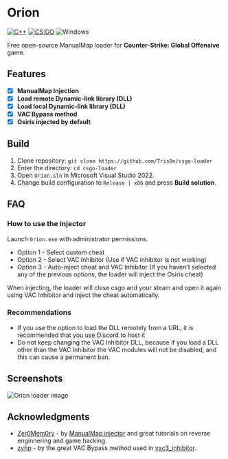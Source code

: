# Orion
[![C++](https://img.shields.io/badge/language-C%2B%2B-%23f34b7d.svg?style=plastic)](https://en.wikipedia.org/wiki/C%2B%2B) 
[![CS:GO](https://img.shields.io/badge/game-CS%3AGO-yellow.svg?style=plastic)](https://store.steampowered.com/app/730/CounterStrike_Global_Offensive/) 
![Windows](https://github.com/danielkrupinski/Osiris/workflows/Windows/badge.svg?branch=master&event=push)

Free open-source ManualMap loader for **Counter-Strike: Global Offensive** game.

## Features

- [x] **ManualMap Injection**
- [x] **Load remote Dynamic-link library (DLL)**
- [x] **Load local Dynamic-link library (DLL)**
- [x] **VAC Bypass method**
- [x] **Osiris injected by default**

## Build

1. Clone repository: `git clone https://github.com/Tris0n/csgo-loader`
2. Enter the directory: `cd csgo-loader`
3. Open `Orion.sln` in Microsoft Visual Studio 2022.
4. Change build configuration to `Release | x86` and press **Build solution**.

## FAQ
### How to use the injector

Launch `Orion.exe` with administrator permissions.

- Option 1 - Select custom cheat
- Option 2 - Select VAC Inhibitor (Use if VAC inhibitor is not working)
- Option 3 - Auto-inject cheat and VAC Inhibitor (If you haven't selected any of the previous options, the loader will inject the Osiris cheat)

When injecting, the loader will close csgo and your steam and open it again using VAC Inhibitor and inject the cheat automatically.

### Recommendations

* If you use the option to load the DLL remotely from a URL, it is recommended that you use Discord to host it
* Do not keep changing the VAC Inhibitor DLL, because if you load a DLL other than the VAC Inhibitor the VAC modules will not be disabled, and this can cause a permanent ban.

## Screenshots
![Orion loader image]()

## Acknowledgments
*   [Zer0Mem0ry](https://github.com/Zer0Mem0ry) - by [ManualMap injector](https://github.com/Zer0Mem0ry/ManualMap) and great tutorials on reverse enginnering and game hacking.
*   [zyhp](https://github.com/zyhp) - by the great VAC Bypass method used in [vac3_inhibitor](https://github.com/zyhp/vac3_inhibitor).